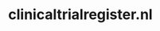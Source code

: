 ---
layout: post
title:  "clinicaltrialregister.nl"
internal_url:  "/dutchgov/clinicaltrialregister.nl.html"
categories: dutchgov
---